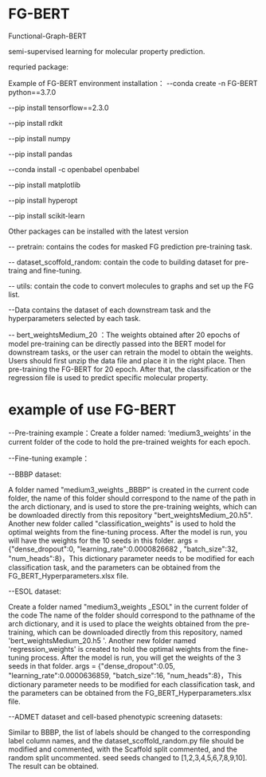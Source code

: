 # FG-BERT

Functional-Graph-BERT

semi-supervised learning for molecular property prediction.

requried package: 

Example of FG-BERT environment installation：
--conda create -n FG-BERT python==3.7.0

--pip install tensorflow==2.3.0

--pip install rdkit

--pip install numpy

--pip install pandas

--conda install -c openbabel openbabel

--pip install matplotlib

--pip install hyperopt

--pip install scikit-learn

Other packages can be installed with the latest version

-- pretrain: contains the codes for masked FG prediction pre-training task.

-- dataset_scoffold_random: contain the code to building dataset for pre-traing and fine-tuning.

-- utils: contain the code to convert molecules to graphs and set up the FG list.

--Data contains the dataset of each downstream task and the hyperparameters selected by each task.

-- bert_weightsMedium_20 ：The weights obtained after 20 epochs of model pre-training can be directly passed into the BERT model for downstream tasks, or the user can retrain the model to obtain the weights.
Users should first unzip the data file and place it in the right place. Then pre-training the FG-BERT for 20 epoch. After that, the classification or the regression file is used to predict specific molecular property.


# example of use FG-BERT
--Pre-training example：Create a folder named: ‘medium3_weights’ in the current folder of the code to hold the pre-trained weights for each epoch.


--Fine-tuning example：

--BBBP dataset:

A folder named "medium3_weights _BBBP" is created in the current code folder, the name of this folder should correspond to the name of the path in the arch dictionary, and is used to store the pre-training 
weights, which can be downloaded directly from this repository "bert_weightsMedium_20.h5". Another new folder called "classification_weights" is used to hold the optimal weights from the fine-tuning process.
After the model is run, you will have the weights for the 10 seeds in this folder. args = {"dense_dropout":0, "learning_rate":0.0000826682 , "batch_size":32, "num_heads":8}，This dictionary parameter needs
to be modified for each classification task, and the parameters can be obtained from the FG_BERT_Hyperparameters.xlsx file.


--ESOL dataset:

Create a folder named "medium3_weights _ESOL" in the current folder of the code The name of the folder should correspond to the pathname of the arch dictionary, and it is used to place the weights obtained 
from the pre-training, which can be downloaded directly from this repository, named 'bert_weightsMedium_20.h5 '. Another new folder named 'regression_weights' is created to hold the optimal weights from the 
fine-tuning process. After the model is run, you will get the weights of the 3 seeds in that folder. args = {"dense_dropout":0.05, "learning_rate":0.0000636859, "batch_size":16, "num_heads":8}，This
dictionary parameter needs to be modified for each classification task, and the parameters can be obtained from the FG_BERT_Hyperparameters.xlsx file.


--ADMET dataset and cell-based phenotypic screening datasets:

Similar to BBBP, the list of labels should be changed to the corresponding label column names, and the dataset_scoffold_random.py file should be modified and commented, with the Scaffold split commented, and 
the random split uncommented. seed seeds changed to [1,2,3,4,5,6,7,8,9,10]. The result can be obtained.










